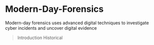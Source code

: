 # Modern-Day-Forensics
Modern-day forensics uses advanced digital techniques to investigate cyber incidents and uncover digital evidence

> Introduction
> Historical
>